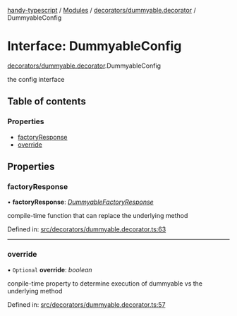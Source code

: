[handy-typescript](../README.md) / [Modules](../modules.md) / [decorators/dummyable.decorator](../modules/decorators_dummyable_decorator.md) / DummyableConfig

# Interface: DummyableConfig

[decorators/dummyable.decorator](../modules/decorators_dummyable_decorator.md).DummyableConfig

the config interface

## Table of contents

### Properties

- [factoryResponse](decorators_dummyable_decorator.dummyableconfig.md#factoryresponse)
- [override](decorators_dummyable_decorator.dummyableconfig.md#override)

## Properties

### factoryResponse

• **factoryResponse**: [*DummyableFactoryResponse*](../modules/decorators_dummyable_decorator.md#dummyablefactoryresponse)

compile-time function that can replace the underlying method

Defined in: [src/decorators/dummyable.decorator.ts:63](https://github.com/robbiemu/handy-typescript/blob/9919eaf/src/decorators/dummyable.decorator.ts#L63)

___

### override

• `Optional` **override**: *boolean*

conpile-time property to determine execution of dummyable vs the underlying method

Defined in: [src/decorators/dummyable.decorator.ts:57](https://github.com/robbiemu/handy-typescript/blob/9919eaf/src/decorators/dummyable.decorator.ts#L57)
